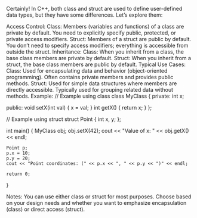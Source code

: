 Certainly! In C++, both class and struct are used to define user-defined data types, but they have some differences. Let’s explore them:

Access Control:
Class:
Members (variables and functions) of a class are private by default.
You need to explicitly specify public, protected, or private access modifiers.
Struct:
Members of a struct are public by default.
You don’t need to specify access modifiers; everything is accessible from outside the struct.
Inheritance:
Class:
When you inherit from a class, the base class members are private by default.
Struct:
When you inherit from a struct, the base class members are public by default.
Typical Use Cases:
Class:
Used for encapsulating data and behavior (object-oriented programming).
Often contains private members and provides public methods.
Struct:
Used for simple data structures where members are directly accessible.
Typically used for grouping related data without methods.
Example:
// Example using class
class MyClass {
private:
    int x;

public:
    void setX(int val) { x = val; }
    int getX() { return x; }
};

// Example using struct
struct Point {
    int x, y;
};

int main() {
    MyClass obj;
    obj.setX(42);
    cout << "Value of x: " << obj.getX() << endl;

    Point p;
    p.x = 10;
    p.y = 20;
    cout << "Point coordinates: (" << p.x << ", " << p.y << ")" << endl;

    return 0;
}

Notes:
You can use either class or struct for most purposes.
Choose based on your design needs and whether you want to emphasize encapsulation (class) or direct access (struct).